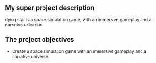 ## My super project description

dying star is a space simulation game, with an immersive gameplay and a narrative universe.

## The project objectives

- Create a space simulation game with an immersive gameplay and a narrative universe.
